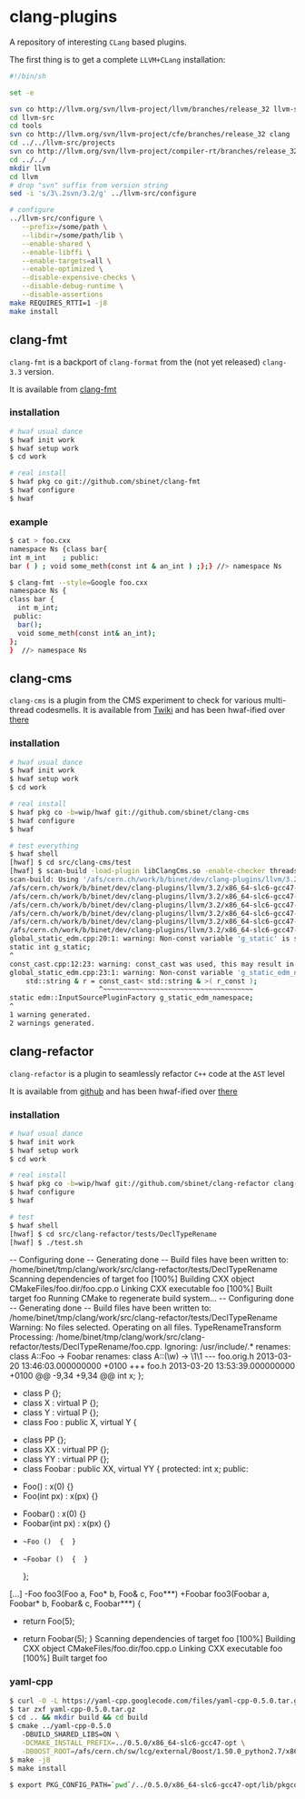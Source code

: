 clang-plugins
=============

A repository of interesting ``CLang`` based plugins.

The first thing is to get a complete ``LLVM+CLang`` installation:

```sh
#!/bin/sh

set -e

svn co http://llvm.org/svn/llvm-project/llvm/branches/release_32 llvm-src
cd llvm-src
cd tools
svn co http://llvm.org/svn/llvm-project/cfe/branches/release_32 clang
cd ../../llvm-src/projects
svn co http://llvm.org/svn/llvm-project/compiler-rt/branches/release_32 compiler-rt
cd ../../
mkdir llvm
cd llvm
# drop "svn" suffix from version string
sed -i 's/3\.2svn/3.2/g' ../llvm-src/configure

# configure
../llvm-src/configure \
   --prefix=/some/path \
   --libdir=/some/path/lib \
   --enable-shared \
   --enable-libffi \
   --enable-targets=all \
   --enable-optimized \
   --disable-expensive-checks \
   --disable-debug-runtime \
   --disable-assertions
make REQUIRES_RTTI=1 -j8
make install
```

## clang-fmt

``clang-fmt`` is a backport of ``clang-format`` from the (not yet
released) ``clang-3.3`` version.

It is available from [clang-fmt](http://github.com/sbinet/clang-fmt)

### installation

```sh
# hwaf usual dance
$ hwaf init work
$ hwaf setup work
$ cd work

# real install
$ hwaf pkg co git://github.com/sbinet/clang-fmt
$ hwaf configure
$ hwaf
```

### example

```sh
$ cat > foo.cxx
namespace Ns {class bar{
int m_int    ; public:
bar ( ) ; void some_meth(const int & an_int ) ;};} //> namespace Ns

$ clang-fmt --style=Google foo.cxx
namespace Ns {
class bar {
  int m_int;
 public:
  bar();
  void some_meth(const int& an_int);
};
}  //> namespace Ns
```

## clang-cms

``clang-cms`` is a plugin from the CMS experiment to check for various
multi-thread codesmells.
It is available from
[Twiki](https://twiki.cern.ch/twiki/bin/view/Main/ClangCms) and has
been hwaf-ified over [there](http://github.com/sbinet/clang-cms)

### installation

```sh
# hwaf usual dance
$ hwaf init work
$ hwaf setup work
$ cd work

# real install
$ hwaf pkg co -b=wip/hwaf git://github.com/sbinet/clang-cms
$ hwaf configure
$ hwaf

# test everything
$ hwaf shell
[hwaf] $ cd src/clang-cms/test
[hwaf] $ scan-build -load-plugin libClangCms.so -enable-checker threadsafety make -B
scan-build: Using '/afs/cern.ch/work/b/binet/dev/clang-plugins/llvm/3.2/x86_64-slc6-gcc47-opt/bin/clang' for static analysis
/afs/cern.ch/work/b/binet/dev/clang-plugins/llvm/3.2/x86_64-slc6-gcc47-opt/bin/c++-analyzer mutable_member.cpp
/afs/cern.ch/work/b/binet/dev/clang-plugins/llvm/3.2/x86_64-slc6-gcc47-opt/bin/c++-analyzer const_cast.cpp
/afs/cern.ch/work/b/binet/dev/clang-plugins/llvm/3.2/x86_64-slc6-gcc47-opt/bin/c++-analyzer const_cast_away.cpp
/afs/cern.ch/work/b/binet/dev/clang-plugins/llvm/3.2/x86_64-slc6-gcc47-opt/bin/c++-analyzer global_static.cpp
/afs/cern.ch/work/b/binet/dev/clang-plugins/llvm/3.2/x86_64-slc6-gcc47-opt/bin/c++-analyzer static_local.cpp
/afs/cern.ch/work/b/binet/dev/clang-plugins/llvm/3.2/x86_64-slc6-gcc47-opt/bin/c++-analyzer global_static_edm.cpp
global_static_edm.cpp:20:1: warning: Non-const variable 'g_static' is static and might be thread-unsafe
static int g_static;
^
const_cast.cpp:12:23: warning: const_cast was used, this may result in thread-unsafe code
global_static_edm.cpp:23:1: warning: Non-const variable 'g_static_edm_namespace' is static and might be thread-unsafe
    std::string & r = const_cast< std::string & >( r_const );
                      ^~~~~~~~~~~~~~~~~~~~~~~~~~~~~~~~~~~~~~
static edm::InputSourcePluginFactory g_static_edm_namespace;
^
1 warning generated.
2 warnings generated.
```


## clang-refactor

``clang-refactor`` is a plugin to seamlessly refactor ``C++`` code at
the ``AST`` level

It is available from
[github](http://github.com/lukhnos/refactorial) and has
been hwaf-ified over [there](http://github.com/sbinet/clang-refactor)

### installation

```sh
# hwaf usual dance
$ hwaf init work
$ hwaf setup work
$ cd work

# real install
$ hwaf pkg co -b=wip/hwaf git://github.com/sbinet/clang-refactor clang-refactor
$ hwaf configure
$ hwaf

# test
$ hwaf shell
[hwaf] $ cd src/clang-refactor/tests/DeclTypeRename
[hwaf] $ ./test.sh

```
-- Configuring done
-- Generating done
-- Build files have been written to: /home/binet/tmp/clang/work/src/clang-refactor/tests/DeclTypeRename
Scanning dependencies of target foo
[100%] Building CXX object CMakeFiles/foo.dir/foo.cpp.o
Linking CXX executable foo
[100%] Built target foo
Running CMake to regenerate build system...
-- Configuring done
-- Generating done
-- Build files have been written to: /home/binet/tmp/clang/work/src/clang-refactor/tests/DeclTypeRename
Warning: No files selected. Operating on all files.
TypeRenameTransform
Processing: /home/binet/tmp/clang/work/src/clang-refactor/tests/DeclTypeRename/foo.cpp.
Ignoring: /usr/include/.*
renames: class A::Foo -> Foobar
renames: class A::(\w) -> \1\1
--- foo.orig.h	2013-03-20 13:46:03.000000000 +0100
+++ foo.h	2013-03-20 13:53:39.000000000 +0100
@@ -9,34 +9,34 @@
     int x;
   };
     
-  class P {};
-  class X : virtual P {};
-  class Y : virtual P {};
-  class Foo : public X, virtual Y {
+  class PP {};
+  class XX : virtual PP {};
+  class YY : virtual PP {};
+  class Foobar : public XX, virtual YY {
   protected:
     int x;
   public:
-    Foo() : x(0) {}
-    Foo(int px) : x(px) {}
+    Foobar() : x(0) {}
+    Foobar(int px) : x(px) {}
     
-     ~Foo ()  {  }
+     ~Foobar ()  {  }
   };  

[...]
-Foo foo3(Foo a, Foo* b, Foo& c, Foo***)
+Foobar foo3(Foobar a, Foobar* b, Foobar& c, Foobar***)
 {
-  return Foo(5);
+  return Foobar(5);
 }
Scanning dependencies of target foo
[100%] Building CXX object CMakeFiles/foo.dir/foo.cpp.o
Linking CXX executable foo
[100%] Built target foo

### yaml-cpp

```sh
$ curl -O -L https://yaml-cpp.googlecode.com/files/yaml-cpp-0.5.0.tar.gz
$ tar zxf yaml-cpp-0.5.0.tar.gz
$ cd .. && mkdir build && cd build
$ cmake ../yaml-cpp-0.5.0 
   -DBUILD_SHARED_LIBS=ON \
   -DCMAKE_INSTALL_PREFIX=../0.5.0/x86_64-slc6-gcc47-opt \
   -DBOOST_ROOT=/afs/cern.ch/sw/lcg/external/Boost/1.50.0_python2.7/x86_64-slc6-gcc47-opt
$ make -j8
$ make install

$ export PKG_CONFIG_PATH=`pwd`/../0.5.0/x86_64-slc6-gcc47-opt/lib/pkgconfig
```

